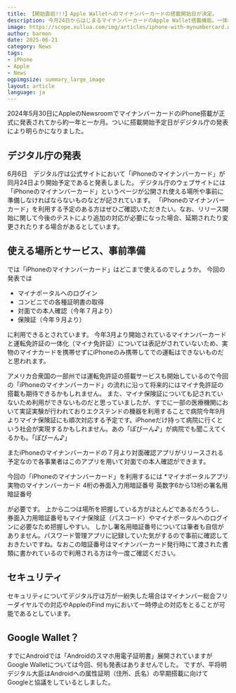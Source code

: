 ```yaml
---
title: 【開始直前!!!】Apple Walletへのマイナンバーカードの搭載開始日が決定。
description: 今月24日からはじまるマイナンバーカードのApple Wallet搭載機能。一体なにができるのか。事前準備も確認しましょう!!!
image: https://scope.xullua.com/img/articles/iphone-with-mynumbercard.webp
author: barmon
date: 2025-06-21
category: News
tags:
- iPhone
- Apple
- News
ogpimgsize: summary_large_image
layout: article
language: ja
---
```


2024年5月30日にAppleのNewsroomでマイナンバーカードのiPhone搭載が正式に発表されてから約一年と一か月。ついに搭載開始予定日がデジタル庁の発表により明らかになりました。


## デジタル庁の発表
6月6日　デジタル庁は公式サイトにおいて「iPhoneのマイナンバーカード」が同月24日より開始予定であると発表しました。
デジタル庁のウェブサイトには「iPhoneのマイナンバーカード」というページが公開され使える場所や事前に準備しなければならないものなどが記されています。
「iPhoneのマイナンバーカード」を利用する予定のある方はぜひご確認いただきたい。なお、リリース開始に関して今後のテストにより追加の対応が必要になった場合、延期されたり変更されたりする場合があるとしています。

## 使える場所とサービス、事前準備
では「iPhoneのマイナンバーカード」はどこまで使えるのでしょうか。
今回の発表では
* マイナポータルへのログイン
* コンビニでの各種証明書の取得
* 対面での本人確認（今年７月より）
* 保険証（今年９月より）

に利用できるとされています。
今年3月より開始されているマイナンバーカードと運転免許証の一体化（マイナ免許証）については表記がされていないため、実物のマイナカードを携帯せずにiPhoneのみ携帯してでの運転はできないものだと思われます。


アメリカ合衆国の一部州では運転免許証の搭載サービスも開始しているので今回の「iPhoneのマイナンバーカード」の流れに沿って将来的にはマイナ免許証の搭載も期待できるかもしれません。
また、マイナ保険証についても記されていないため利用ができないものだと思っていましたが、すでに一部の医療機関において実証実験が行われておりエクステンドの機器を利用することで病院今年9月よりマイナ保険証にも順次対応する予定です。iPhoneだけ持って病院に行くという社会が実現するかもしれません。あの「ぽぴーん♪」が病院でも聞こえてくるかも。「ぽぴーん♪」


またiPhoneのマイナンバーカードの７月より対面確認アプリがリリースされる予定なので各事業者はこのアプリを用いて対面での本人確認ができます。



今回の「iPhoneのマイナンバーカード」を利用するには
*マイナポータルアプリ
実物のマイナンバーカード
4桁の券面入力用暗証番号
英数字6から13桁の署名用暗証番号

が必要です。
上から二つは場所を把握している方がほとんどであるだろうし、券面入力用暗証番号もマイナ保険証（パスコード）やマイナポータルへのログインに必要なため把握しやすい。
しかし署名用暗証番号については筆者も自信がありません。パスワード管理アプリに記録していた気がするので事前に確認しておきたいですね。なおこの暗証番号はマイナンバーカード発行時にて渡された書類に書かれているので利用される方は今一度ご確認ください。

## セキュリティ
セキュリティについてデジタル庁は万が一紛失した場合はマイナンバー総合フリーダイヤルでの対応やAppleのFind myにおいて一時停止の対応をとることが可能であるとしています。

## Google Wallet？
すでにAndroidでは「Androidのスマホ用電子証明書」展開されていますがGoogle Walletについては今回、何も発表はありませんでした。
ですが、平将明デジタル大臣はAndroidへの属性証明（住所、氏名）の早期搭載に向けてGoogleと協議をしているとしました。
